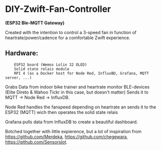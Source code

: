 # DIY-Zwift-Fan-Controller
<b>(ESP32 Ble-MQTT Gateway)</b>
	
Created with the intention to control a 3-speed fan in function of heartrate/power/cadence for a comfortable Zwift experience.
	
## Hardware:
		ESP32 board (Wemos Lolin 32 OLED)
		Solid state relais module
		RPI 4 (as a Docker host for Node Red, InfluxBD, Grafana, MQTT server, ...)

Grabs Data from indoor bike trainer and heartrate monitor BLE-devices (Elite Direto & Wahoo Tickr in this case, but doesn't matter) 
Sends it to MQTT -> Node Red -> InfluxDB.

Node Red handles the fanspeed depending on heartrate an sends it to the ESP32 (MQTT) wich then operates the solid state relais

Grafana pulls data from InfluxDB to create a beautiful dashboard.

Botched together with little expierence, but a lot of inspiration from https://github.com/Merdeka, https://github.com/chegewara, https://github.com/SensorsIot.
